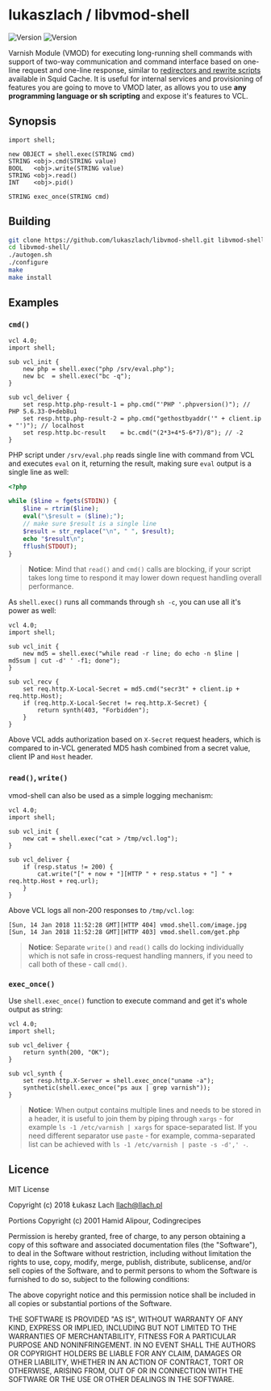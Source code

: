 # lukaszlach / libvmod-shell

![Version](https://img.shields.io/badge/version-1.0-lightgrey.svg?style=flat)
![Version](https://img.shields.io/badge/Varnish-5-blue.svg?style=flat)

Varnish Module (VMOD) for executing long-running shell commands with support of two-way communication and command interface based on one-line request and one-line response, similar to [redirectors and rewrite scripts](https://wiki.squid-cache.org/Features/Redirectors) available in Squid Cache. It is useful for internal services and provisioning of features you are going to move to VMOD later, as allows you to use **any programming language or sh scripting** and expose it's features to VCL.

## Synopsis

```vcl
import shell;

new OBJECT = shell.exec(STRING cmd)
STRING <obj>.cmd(STRING value)
BOOL   <obj>.write(STRING value)
STRING <obj>.read()
INT    <obj>.pid()

STRING exec_once(STRING cmd)
```

## Building

```bash
git clone https://github.com/lukaszlach/libvmod-shell.git libvmod-shell/
cd libvmod-shell/
./autogen.sh
./configure
make
make install
```

## Examples

### `cmd()`

```vcl
vcl 4.0;
import shell;

sub vcl_init {
    new php = shell.exec("php /srv/eval.php");
    new bc  = shell.exec("bc -q");
}

sub vcl_deliver {
    set resp.http.php-result-1 = php.cmd("'PHP '.phpversion()"); // PHP 5.6.33-0+deb8u1
    set resp.http.php-result-2 = php.cmd("gethostbyaddr('" + client.ip + "')"); // localhost
    set resp.http.bc-result    = bc.cmd("(2*3+4*5-6*7)/8"); // -2
}
```

PHP script under `/srv/eval.php` reads single line with command from VCL and executes `eval` on it, returning the result, making sure `eval` output is a single line as well:

```php
<?php

while ($line = fgets(STDIN)) {
    $line = rtrim($line);
    eval("\$result = ($line);");
    // make sure $result is a single line
    $result = str_replace("\n", " ", $result);
    echo "$result\n";
    fflush(STDOUT);
}
```

> **Notice**: Mind that `read()` and `cmd()` calls are blocking, if your script takes long time to respond it may lower down request handling overall performance. 

As `shell.exec()` runs all commands through `sh -c`, you can use all it's power as well:

```vcl
vcl 4.0;
import shell;

sub vcl_init {
    new md5 = shell.exec("while read -r line; do echo -n $line | md5sum | cut -d' ' -f1; done");
}

sub vcl_recv {
    set req.http.X-Local-Secret = md5.cmd("secr3t" + client.ip + req.http.Host);
    if (req.http.X-Local-Secret != req.http.X-Secret) {
        return synth(403, "Forbidden");
    }
}
```

Above VCL adds authorization based on `X-Secret` request headers, which is compared to in-VCL generated MD5 hash combined from a secret value, client IP and `Host` header.

### `read()`, `write()`

vmod-shell can also be used as a simple logging mechanism:

```vcl
vcl 4.0;
import shell;

sub vcl_init {
    new cat = shell.exec("cat > /tmp/vcl.log");
}

sub vcl_deliver {
    if (resp.status != 200) {
        cat.write("[" + now + "][HTTP " + resp.status + "] " + req.http.Host + req.url);
    }
}
```

Above VCL logs all non-200 responses to `/tmp/vcl.log`:

```
[Sun, 14 Jan 2018 11:52:28 GMT][HTTP 404] vmod.shell.com/image.jpg
[Sun, 14 Jan 2018 11:52:28 GMT][HTTP 403] vmod.shell.com/get.php
```

> **Notice**: Separate `write()` and `read()` calls do locking individually which is not safe in cross-request handling manners, if you need to call both of these - call `cmd()`.

### `exec_once()`

Use `shell.exec_once()` function to execute command and get it's whole output as string:

```vcl
vcl 4.0;
import shell;

sub vcl_deliver {
    return synth(200, "OK");
}

sub vcl_synth {
    set resp.http.X-Server = shell.exec_once("uname -a");
    synthetic(shell.exec_once("ps aux | grep varnish"));
}
```

> **Notice**: When output contains multiple lines and needs to be stored in a header, it is useful to join them by piping through `xargs` - for example `ls -1 /etc/varnish | xargs` for space-separated list. If you need different separator use `paste` - for example, comma-separated list can be achieved with `ls -1 /etc/varnish | paste -s -d',' -`.

## Licence

MIT License

Copyright (c) 2018 Łukasz Lach <llach@llach.pl>

Portions Copyright (c) 2001 Hamid Alipour, Codingrecipes

Permission is hereby granted, free of charge, to any person obtaining a copy
of this software and associated documentation files (the "Software"), to deal
in the Software without restriction, including without limitation the rights
to use, copy, modify, merge, publish, distribute, sublicense, and/or sell
copies of the Software, and to permit persons to whom the Software is
furnished to do so, subject to the following conditions:

The above copyright notice and this permission notice shall be included in all
copies or substantial portions of the Software.

THE SOFTWARE IS PROVIDED "AS IS", WITHOUT WARRANTY OF ANY KIND, EXPRESS OR
IMPLIED, INCLUDING BUT NOT LIMITED TO THE WARRANTIES OF MERCHANTABILITY,
FITNESS FOR A PARTICULAR PURPOSE AND NONINFRINGEMENT. IN NO EVENT SHALL THE
AUTHORS OR COPYRIGHT HOLDERS BE LIABLE FOR ANY CLAIM, DAMAGES OR OTHER
LIABILITY, WHETHER IN AN ACTION OF CONTRACT, TORT OR OTHERWISE, ARISING FROM,
OUT OF OR IN CONNECTION WITH THE SOFTWARE OR THE USE OR OTHER DEALINGS IN THE
SOFTWARE.
